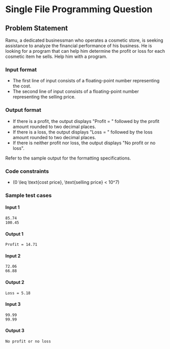 # Single File Programming Question

## Problem Statement

Ramu, a dedicated businessman who operates a cosmetic store, is seeking assistance to analyze the financial performance of his business. He is looking for a program that can help him determine the profit or loss for each cosmetic item he sells. Help him with a program.

### Input format

- The first line of input consists of a floating-point number representing the cost.
- The second line of input consists of a floating-point number representing the selling price.

### Output format

- If there is a profit, the output displays "Profit = " followed by the profit amount rounded to two decimal places.
- If there is a loss, the output displays "Loss = " followed by the loss amount rounded to two decimal places.
- If there is neither profit nor loss, the output displays "No profit or no loss".

Refer to the sample output for the formatting specifications.

### Code constraints

- (0 \\leq \\text{cost price}, \\text{selling price} < 10^7)

### Sample test cases

#### Input 1

```
85.74
100.45
```

#### Output 1

```
Profit = 14.71
```

#### Input 2

```
72.06
66.88
```

#### Output 2

```
Loss = 5.18
```

#### Input 3

```
99.99
99.99
```

#### Output 3

```
No profit or no loss
```
